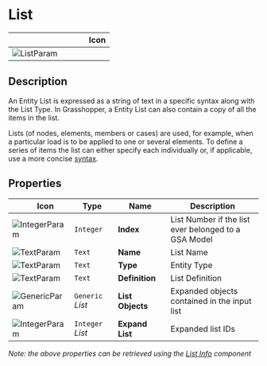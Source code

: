 # List
<!--- This file has been auto-generated, do not change it manually! Edit the generator here: https://github.com/arup-group/GSA-Grasshopper/tree/main/DocsGeneration --->

|<img width="150"/> Icon |
| ----------- |
|![ListParam](./images/ListParam.png) |

## Description

An Entity List is expressed as a string of text in a specific syntax along with the List Type. In Grasshopper, a Entity List can also contain a copy of all the items in the list. 

Lists (of nodes, elements, members or cases) are used, for example, when a particular load is to be applied to one or several elements. To define a series of items the list can either specify each individually or, if applicable, use a more concise [syntax](/references/listsandembeddedlists.md).

## Properties

|<img width="20"/> Icon |<img width="200"/> Type |<img width="200"/> Name |<img width="1000"/> Description |
| ----------- | ----------- | ----------- | ----------- |
|![IntegerParam](./images/IntegerParam.png) |`Integer` |**Index** |List Number if the list ever belonged to a GSA Model |
|![TextParam](./images/TextParam.png) |`Text` |**Name** |List Name |
|![TextParam](./images/TextParam.png) |`Text` |**Type** |Entity Type |
|![TextParam](./images/TextParam.png) |`Text` |**Definition** |List Definition |
|![GenericParam](./images/GenericParam.png) |`Generic` _List_ |**List Objects** |Expanded objects contained in the input list |
|![IntegerParam](./images/IntegerParam.png) |`Integer` _List_ |**Expand List** |Expanded list IDs |

_Note: the above properties can be retrieved using the [List Info](gsagh-list-info-component.md) component_
